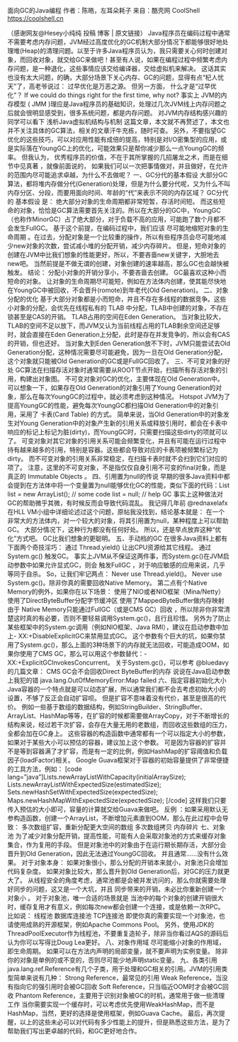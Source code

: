 面向GC的Java编程
作者：陈皓，左耳朵耗子
来自：酷壳网 CoolShell https://coolshell.cn

（感谢网友@Hesey小纯纯 投稿 博客 | 原文链接）
Java程序员在编码过程中通常不需要考虑内存问题，JVM经过高度优化的GC机制大部分情况下都能够很好地处理堆(Heap)的清理问题。以至于许多Java程序员认为，我只需要关心何时创建对象，而回收对象，就交给GC来做吧！甚至有人说，如果在编程过程中频繁考虑内存问题，是一种退化，这些事情应该交给编译器，交给虚拟机来解决。
这话其实也没有太大问题，的确，大部分场景下关心内存、GC的问题，显得有点“杞人忧天”了，高老爷说过：
过早优化是万恶之源。
但另一方面， 什么才是“过早优化”？
If we could do things right for the first time, why not?
事实上 JVM的内存模型 ( JMM )理应是Java程序员的基础知识，处理过几次JVM线上内存问题之后就会很明显感受到，很多系统问题，都是内存问题。
对JVM内存结构感兴趣的同学可以看下 浅析Java虚拟机结构与机制 这篇文章，本文就不再赘述了，本文也并不关注具体的GC算法，相关的文章汗牛充栋，随时可查。
另外，不要指望GC优化的这些技巧，可以对应用性能有成倍的提高，特别是对I/O密集型的应用，或是实际落在YoungGC上的优化，可能效果只是帮你减少那么一点YoungGC的频率。
但我认为， 优秀程序员的价值，不在于其所掌握的几招屠龙之术，而是在细节中见真著 ，就像前面说的， 如果我们可以一次把事情做对，并且做好，在允许的范围内尽可能追求卓越，为什么不去做呢？
一、GC分代的基本假设
大部分GC算法，都将堆内存做分代(Generation)处理，但是为什么要分代呢，又为什么不叫内存分区、分段，而要用面向时间、年龄的“代”来表示不同的内存区域？
GC分代的 基本假设 是：
绝大部分对象的生命周期都非常短暂，存活时间短。
而这些短命的对象，恰恰是GC算法需要首先关注的。所以在大部分的GC中，YoungGC（也称作MinorGC）占了绝大部分，对于负载不高的应用，可能跑了数个月都不会发生FullGC。
基于这个前提，在编码过程中，我们应该 尽可能地缩短对象的生命周期 。在过去，分配对象是一个比较重的操作，所以有些程序员会尽可能地减少new对象的次数，尝试减小堆的分配开销，减少内存碎片。
但是，短命对象的创建在JVM中比我们想象的性能更好，所以，不要吝啬new关键字，大胆地去new吧。
当然前提是不做无谓的创建，对象创建的速率越高，那么GC也会越快被触发。
结论：
分配小对象的开销分享小，不要吝啬去创建。 GC最喜欢这种小而短命的对象。 让对象的生命周期尽可能短，例如在方法体内创建，使其能尽快地在YoungGC中被回收，不会晋升(romote)到年老代(Old Generation)。
二、对象分配的优化
基于大部分对象都是小而短命，并且不存在多线程的数据竞争。这些小对象的分配，会优先在线程私有的 TLAB 中分配，TLAB中创建的对象，不存在锁甚至是CAS的开销。
TLAB占用的空间在Eden Generation。
当对象比较大，TLAB的空间不足以放下，而JVM又认为当前线程占用的TLAB剩余空间还足够时，就会直接在Eden Generation上分配，此时是存在并发竞争的，所以会有CAS的开销，但也还好。
当对象大到Eden Generation放不下时，JVM只能尝试去Old Generation分配，这种情况需要尽可能避免，因为一旦在Old Generation分配，这个对象就只能被Old Generation的GC或是FullGC回收了。
三、不可变对象的好处
GC算法在扫描存活对象时通常需要从ROOT节点开始，扫描所有存活对象的引用，构建出对象图。
不可变对象对GC的优化，主要体现在Old Generation中。
可以想象一下，如果存在Old Generation的对象引用了Young Generation的对象，那么在每次YoungGC的过程中，就必须考虑到这种情况。
Hotspot JVM为了提高YoungGC的性能，避免每次YoungGC都扫描Old Generation中的对象引用，采用了 卡表(Card Table) 的方式。
简单来说，当Old Generation中的对象发生对Young Generation中的对象产生新的引用关系或释放引用时，都会在卡表中响应的标记上标记为脏(dirty)，而YoungGC时，只需要扫描这些dirty的项就可以了。
可变对象对其它对象的引用关系可能会频繁变化，并且有可能在运行过程中持有越来越多的引用，特别是容器。这些都会导致对应的卡表项被频繁标记为dirty。
而不可变对象的引用关系非常稳定，在扫描卡表时就不会扫到它们对应的项了。
注意，这里的不可变对象，不是指仅仅自身引用不可变的final对象，而是真正的 Immutable Objects 。
四、引用置为null的传说
早期的很多Java资料中都会提到在方法体中将一个变量置为null能够优化GC的性能，类似下面的代码：List<String> list = new ArrayList<String>(); // some code list = null; // help GC
事实上这种做法对GC的帮助微乎其微，有时候反而会导致代码混乱。
我记得几年前 @rednaxelafx 在HLL VM小组中详细论述过这个问题，原帖我没找到，结论基本就是：
在一个非常大的方法体内，对一个较大的对象，将其引用置为null，某种程度上可以帮助GC。 大部分情况下，这种行为都没有任何好处。
所以，还是早点放弃这种“优化”方式吧。
GC比我们想象的更聪明。
五、手动档的GC
在很多Java资料上都有下面两个奇技淫巧：
通过 Thread.yield() 让出CPU资源给其它线程。 通过 System.gc() 触发GC。
事实上JVM从不保证这两件事，而System.gc()在JVM启动参数中如果允许显式GC，则会 触发FullGC ，对于响应敏感的应用来说，几乎等同于自杀。
So，让我们牢记两点：
Never use Thread.yield()。 Never use System.gc()。除非你真的需要回收Native Memory。
第二点有个Native Memory的例外，如果你在以下场景：
使用了NIO或者NIO框架（Mina/Netty） 使用了DirectByteBuffer分配字节缓冲区 使用了MappedByteBuffer做内存映射
由于 Native Memory只能通过FullGC（或是CMS GC）回收 ，所以除非你非常清楚这时真的有必要，否则不要轻易调用System.gc()，且行且珍惜。
另外为了防止某些框架中的System.gc调用（例如NIO框架、Java RMI），建议在启动参数中加上- XX:+DisableExplicitGC来禁用显式GC。
这个参数有个巨大的坑，如果你禁用了System.gc()，那么上面的3种场景下的内存就无法回收，可能造成OOM，如果你使用了CMS GC，那么可以用这个参数替代：-XX:+ExplicitGCInvokesConcurrent。
关于System.gc()，可以参考 @bluedavy 的几篇文章：
CMS GC会不会回收Direct ByteBuffer的内存 说说在Java启动参数上我犯的错 java.lang.OutOfMemoryError:Map failed
六、指定容器初始化大小
Java容器的一个特点就是可以动态扩展，所以通常我们都不会去考虑初始大小的设置，不够了反正会自动扩容呗。
但是扩容不意味着没有代价，甚至是很高的代价。
例如一些基于数组的数据结构，例如StringBuilder、StringBuffer、ArrayList、HashMap等等，在扩容的时候都需要做ArrayCopy，对于不断增长的结构来说，经过若干次扩容，会存在大量无用的老数组，而回收这些数组的压力，全都会加在GC身上。
这些容器的构造函数中通常都有一个可以指定大小的参数，如果对于某些大小可以预估的容器，建议加上这个参数。
可是因为容器的扩容并不是等到容器满了才扩容，而是有一定的比例，例如HashMap的扩容阈值和负载因子(loadFactor)相关。
Google Guava框架对于容器的初始容量提供了非常便捷的工具方法，例如：
[code lang=”java”]Lists.newArrayListWithCapacity(initialArraySize);
Lists.newArrayListWithExpectedSize(estimatedSize);
Sets.newHashSetWithExpectedSize(expectedSize);
Maps.newHashMapWithExpectedSize(expectedSize); [/code]
这样我们只要传入预估的大小即可，容量的计算就交给Guava来做吧。
反例 ：如果采用默认无参构造函数，创建一个ArrayList，不断增加元素直到OOM，那么在此过程中会导致：
多次数组扩容，重新分配更大空间的数组 多次数组拷贝 内存碎片
七、对象池
为了减少对象分配开销，提高性能，可能有人会采取对象池的方式来缓存对象集合，作为复用的手段。
但是对象池中的对象由于在运行期长期存活，大部分会晋升到Old Generation，因此无法通过YoungGC回收。
并且通常……没有什么效果。
对于对象本身：
如果对象很小，那么分配的开销本来就小，对象池只会增加代码复杂度。 如果对象比较大，那么晋升到Old Generation后，对GC的压力就更大了。
从线程安全的角度考虑，通常池都是会被并发访问的，那么你就需要处理好同步的问题，这又是一个大坑，并且 同步带来的开销，未必比你重新创建一个对象小 。
对于对象池，唯一合适的场景就是 当池中的每个对象的创建开销很大 时，缓存复用才有意义，例如每次new都会创建一个连接，或是依赖一次RPC。
比如说：
线程池 数据库连接池 TCP连接池
即使你真的需要实现一个对象池，也请使用成熟的开源框架，例如Apache Commons Pool。
另外，使用JDK的ThreadPoolExecutor作为线程池，不要重复造轮子，除非当你看过AQS的源码后认为你可以写得比Doug Lea更好。
八、对象作用域
尽可能缩小对象的作用域，即生命周期。
如果可以在方法内声明的局部变量，就不要声明为实例变量。 除非你的对象是单例的或不变的，否则尽可能少地声明static变量。
九、各类引用
java.lang.ref.Reference有几个子类，用于处理和GC相关的引用。JVM的引用类型简单来说有几种：
Strong Reference，最常见的引用 Weak Reference，当没有指向它的强引用时会被GC回收 Soft Reference，只当临近OOM时才会被GC回收 Phantom Reference，主要用于识别对象被GC的时机，通常用于做一些清理工作
当你需要实现一个缓存时，可以考虑优先使用WeakHashMap，而不是HashMap，当然，更好的选择是使用框架，例如Guava Cache。
最后，再次提醒，以上的这些未必可以对代码有多少性能上的提升，但是熟悉这些方法，是为了帮助我们写出更卓越的代码，和GC更好地合作。